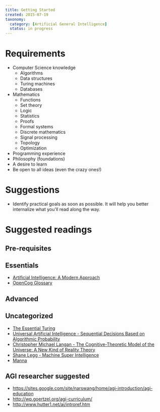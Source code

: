 ```yaml
---
title: Getting Started
created: 2015-07-19
taxonomy:
  category: [Artificial General Intelligence]
  status: in progress
---
```


# Requirements

* Computer Science knowledge
	* Algorithms
	* Data structures
	* Turing machines
	* Databases
* Mathematics
	* Functions
	* Set theory
	* Logic
	* Statistics
	* Proofs
	* Formal systems
	* Discrete mathematics
	* Signal processing
	* Topology
	* Optimization
* Programming experience
* Philosophy (foundations)
* A desire to learn
* Be open to all ideas (even the crazy ones!)

# Suggestions
* Identify practical goals as soon as possible. It will help you better internalize what you'll read along the way.

# Suggested readings

## Pre-requisites

## Essentials
* [Artificial Intelligence: A Modern Approach](../books/artificial-intelligence-a-modern-approach)
* [OpenCog Glossary](http://wiki.opencog.org/w/Glossary)

## Advanced

## Uncategorized
* [The Essential Turing](http://www.amazon.com/The-Essential-Turing-Philosophy-Intelligence/dp/0198250800)
* [Universal Artificial Intelligence - Sequential Decisions Based on Algorithmic Probability](http://www.hutter1.net/ai/uaibook.htm)
* [Christopher Michael Langan - The Cognitive-Theoretic Model of the Universe: A New Kind of Reality Theory](http://www.megafoundation.org/CTMU/Articles/Langan_CTMU_092902.pdf)
* [Shane Legg - Machine Super Intelligence](http://www.vetta.org/documents/Machine_Super_Intelligence.pdf)
* [Manna](http://marshallbrain.com/manna1.htm)

## AGI researcher suggested
* https://sites.google.com/site/narswang/home/agi-introduction/agi-education
* http://wp.goertzel.org/agi-curriculum/
* http://www.hutter1.net/ai/introref.htm